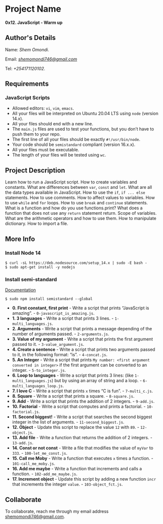 # Project Name

**0x12. JavaScript - Warm up**

## Author's Details

Name: _Shem Omondi._

Email: *shemomondi746@gmail.com*

Tel: _+254171120102._

## Requirements

### JavaScript Scripts

- Allowed editors: `vi`, `vim`, `emacs`.
- All your files will be interpreted on Ubuntu 20.04 LTS using `node` (version 14.x).
- All your files should end with a new line.
- The `main.js` files are used to test your functions, but you don’t have to push them to your repo.
- The first line of all your files should be exactly `#!/usr/bin/node`.
- Your code should be `semistandard` compliant (version 16.x.x).
- All your files must be executable.
- The length of your files will be tested using `wc`.

## Project Description

Learn how to run a JavaScript script.
How to create variables and constants.
What are differences between `var`, `const` and `let`.
What are all the data types available in JavaScript.
How to use the `if`, `if ... else` statements.
How to use comments.
How to affect values to variables.
How to use `while` and `for` loops.
How to use `break` and `continue` statements.
What is a function and how do you use functions.print?
What does a function that does not use any `return` statement return.
Scope of variables.
What are the arithmetic operators and how to use them.
How to manipulate dictionary.
How to import a file.

## More Info

### Install Node 14

```
$ curl -sL https://deb.nodesource.com/setup_14.x | sudo -E bash -
$ sudo apt-get install -y nodejs
```

### Install semi-standard

[Documentation](https://github.com/standard/semistandard)

```
$ sudo npm install semistandard --global
```

- **0. First constant, first print** - Write a script that prints “JavaScript is amazing”. - `0-javascript_is_amazing.js`.
- **1. 3 languages** - Write a script that prints 3 lines. - `1-multi_languages.js`.
- **2. Arguments** - Write a script that prints a message depending of the number of arguments passed. - `2-arguments.js`.
- **3. Value of my argument** - Write a script that prints the first argument passed to it. - `3-value_argument.js`.
- **4. Create a sentence** - Write a script that prints two arguments passed to it, in the following format: “is”. - `4-concat.js`.
- **5. An Integer** - Write a script that prints `My number: <first argument converted in integer>` if the first argument can be converted to an integer. - `5-to_integer.js`.
- **6. Loop to languages** - Write a script that prints 3 lines: (like `1-multi_languages.js`) but by using an array of string and a loop. - `6-multi_languages_loop.js`.
- **7. I love C** - Write a script that prints `x` times “C is fun”. - `7-multi_c.js`.
- **8. Square** - Write a script that prints a square. - `8-square.js`.
- **9. Add** - Write a script that prints the addition of 2 integers. - `9-add.js`.
- **10. Factorial** - Write a script that computes and prints a factorial. - `10-factorial.js`.
- **11. Second biggest!** - Write a script that searches the second biggest integer in the list of arguments. - `11-second_biggest.js`.
- **12. Object** - Update this script to replace the value `12` with `89`. - `12-object.js`.
- **13. Add file** - Write a function that returns the addition of 2 integers. - `13-add.js`.
- **14. Const or not const** - Write a file that modifies the value of `myVar` to `333`. - `100-let_me_const.js`.
- **15. Call me Moby** - Write a function that executes `x` times a function. - `101-call_me_moby.js`.
- **16. Add me maybe** - Write a function that increments and calls a function. - `102-add_me_maybe.js`.
- **17. Increment object** - Update this script by adding a new function `incr` that increments the integer `value`. - `103-object_fct.js`.

## Collaborate

To collaborate, reach me through my email address shemomondi746@gmail.com.
